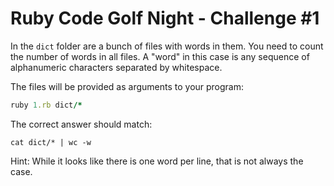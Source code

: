 # Ruby Code Golf Night - Challenge #1

In the `dict` folder are a bunch of files with words in them.  You need to count the number of words in all files. A "word" in this case is any sequence of alphanumeric characters separated by whitespace.

The files will be provided as arguments to your program:

```ruby
ruby 1.rb dict/*
```

The correct answer should match:

```
cat dict/* | wc -w
```

Hint: While it looks like there is one word per line, that is not always the case.
